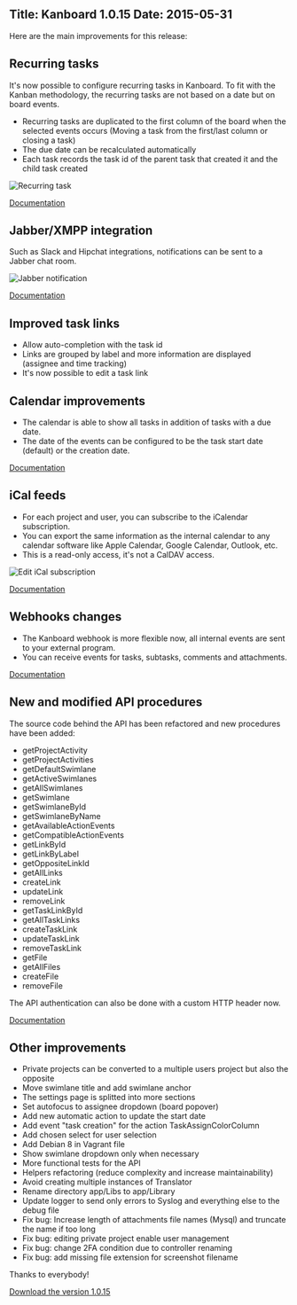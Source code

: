 Title: Kanboard 1.0.15
Date: 2015-05-31
---

Here are the main improvements for this release:

Recurring tasks
---------------

It's now possible to configure recurring tasks in Kanboard.
To fit with the Kanban methodology, the recurring tasks are not based on a date but on board events.

- Recurring tasks are duplicated to the first column of the board when the selected events occurs (Moving a task from the first/last column or closing a task)
- The due date can be recalculated automatically
- Each task records the task id of the parent task that created it and the child task created

![Recurring task](https://kanboard.net/screenshots/documentation/recurring-tasks.png)

[Documentation](https://kanboard.net/documentation/recurring-tasks)

Jabber/XMPP integration
-----------------------

Such as Slack and Hipchat integrations, notifications can be sent to a Jabber chat room.

![Jabber notification](https://kanboard.net/screenshots/documentation/jabber-notification.png)

[Documentation](https://kanboard.net/documentation/jabber)

Improved task links
-------------------

- Allow auto-completion with the task id
- Links are grouped by label and more information are displayed (assignee and time tracking)
- It's now possible to edit a task link

Calendar improvements
---------------------

- The calendar is able to show all tasks in addition of tasks with a due date.
- The date of the events can be configured to be the task start date (default) or the creation date.

[Documentation](https://kanboard.net/documentation/calendar)

iCal feeds
----------

- For each project and user, you can subscribe to the iCalendar subscription.
- You can export the same information as the internal calendar to any calendar software like Apple Calendar, Google Calendar, Outlook, etc.
- This is a read-only access, it's not a CalDAV access.

![Edit iCal subscription](https://kanboard.net/screenshots/documentation/apple-calendar-edit-subscription.png)

[Documentation](https://kanboard.net/documentation/ical)

Webhooks changes
----------------

- The Kanboard webhook is more flexible now, all internal events are sent to your external program.
- You can receive events for tasks, subtasks, comments and attachments.

[Documentation](https://kanboard.net/documentation/webhooks)

New and modified API procedures
-------------------------------

The source code behind the API has been refactored and new procedures have been added:

- getProjectActivity
- getProjectActivities
- getDefaultSwimlane
- getActiveSwimlanes
- getAllSwimlanes
- getSwimlane
- getSwimlaneById
- getSwimlaneByName
- getAvailableActionEvents
- getCompatibleActionEvents
- getLinkById
- getLinkByLabel
- getOppositeLinkId
- getAllLinks
- createLink
- updateLink
- removeLink
- getTaskLinkById
- getAllTaskLinks
- createTaskLink
- updateTaskLink
- removeTaskLink
- getFile
- getAllFiles
- createFile
- removeFile

The API authentication can also be done with a custom HTTP header now.

[Documentation](https://kanboard.net/documentation/api-json-rpc)

Other improvements
------------------

- Private projects can be converted to a multiple users project but also the opposite
- Move swimlane title and add swimlane anchor
- The settings page is splitted into more sections
- Set autofocus to assignee dropdown (board popover)
- Add new automatic action to update the start date
- Add event "task creation" for the action TaskAssignColorColumn
- Add chosen select for user selection
- Add Debian 8 in Vagrant file
- Show swimlane dropdown only when necessary
- More functional tests for the API
- Helpers refactoring (reduce complexity and increase maintainability)
- Avoid creating multiple instances of Translator
- Rename directory app/Libs to app/Library
- Update logger to send only errors to Syslog and everything else to the debug file
- Fix bug: Increase length of attachments file names (Mysql) and truncate the name if too long
- Fix bug: editing private project enable user management
- Fix bug: change 2FA condition due to controller renaming
- Fix bug: add missing file extension for screenshot filename

Thanks to everybody!

[Download the version 1.0.15](https://kanboard.net/kanboard-1.0.15.zip)
